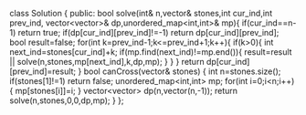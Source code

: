 class Solution {
public:
bool solve(int& n,vector<int>& stones,int cur_ind,int prev_ind,
vector<vector<int>>& dp,unordered_map<int,int>& mp){
if(cur_ind==n-1)
return true;
if(dp[cur_ind][prev_ind]!=-1)
return dp[cur_ind][prev_ind];
bool result=false;
for(int k=prev_ind-1;k<=prev_ind+1;k++){
if(k>0){
int next_ind=stones[cur_ind]+k;
if(mp.find(next_ind)!=mp.end()){
result=result || solve(n,stones,mp[next_ind],k,dp,mp);
}
}
}
return dp[cur_ind][prev_ind]=result;
}
bool canCross(vector<int>& stones) {
int n=stones.size();
if(stones[1]!=1)
return false;
unordered_map<int,int> mp;
for(int i=0;i<n;i++){
mp[stones[i]]=i;
}
vector<vector<int>> dp(n,vector<int>(n,-1));
return solve(n,stones,0,0,dp,mp);
}
};